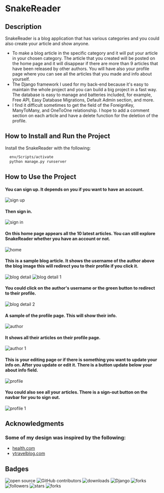 
# SnakeReader

## Description
SnakeReader is a blog application that has various categories and you could also create your article and show anyone.

- To make a blog article in the specific category and it will put your article in your chosen category. The article that you created will be posted on the home page and it will disappear if there are more than 9 articles that have been released by other authors. You will have also your profile page where you can see all the articles that you made and info about yourself. 
- The Django framework I used for my back-end because it's easy to maintain the whole project and you can build a big project in a fast way. The database is easy to manage and batteries included, for example, Free API, Easy Database Migrations, Default Admin section, and more.
- I find it difficult sometimes to get the field of the ForeignKey, ManyToMany, and OneToOne relationship. I hope to add a comment section on each article and have a delete function for the deletion of the profile.

## How to Install and Run the Project

Install the SnakeReader with the following:

```bash
  env/Scripts/activate
  python manage.py runserver
```

## How to Use the Project
#### You can sign up. It depends on you if you want to have an account.
![sign up](screenshots/sign-up.png?raw=true)
#### Then sign in.
![sign in](screenshots/sign-in.png?raw=true)
#### On this home page appears all the 10 latest articles. You can still explore SnakeReader whether you have an account or not.
![home](screenshots/home.png?raw=true)
#### This is a sample blog article. It shows the username of the author above the blog image this will redirect you to their profile if you click it.
![blog detail](screenshots/blog-detail.png?raw=true)
![blog detail 1](screenshots/blog-detail1.png?raw=true)
#### You could click on the author's username or the green button to redirect to their profile.
![blog detail 2](screenshots/blog-detail2.png?raw=true)
#### A sample of the profile page. This will show their info.
![author](screenshots/author.png?raw=true)
#### It shows all their articles on their profile page.
![author 1](screenshots/author1.png?raw=true)
#### This is your editing page or if there is something you want to update your info on. After you update or edit it. There is a button update below your about info field.
![profile](screenshots/profile.png?raw=true)
#### You could also see all your articles. There is a sign-out button on the navbar for you to sign out.
![profile 1](screenshots/profile1.png?raw=true)

## Acknowledgments
  ### Some of my design was inspired by the following:
- [health.com](https://www.health.com/) 
- [ytravelblog.com](https://www.ytravelblog.com/things-to-do-on-fraser-island/) 
 

## Badges
![open source](https://img.shields.io/badge/Open%20Source-%F0%9F%92%9A-white)
![GitHub contributors](https://img.shields.io/github/contributors/Llanz-dev/SnakeReader)
![downloads](https://img.shields.io/github/downloads/Llanz-dev/SnakeReader/total)
![Django](https://img.shields.io/badge/django-4.1.1-brightgreen)
![forks](https://img.shields.io/github/last-commit/Llanz-dev/SnakeReader)
![followers](https://img.shields.io/github/followers/Llanz-dev?style=social)
![stars](https://img.shields.io/github/stars/Llanz-dev?style=social)
![forks](https://img.shields.io/github/forks/Llanz-dev/SnakeReader?style=social)
